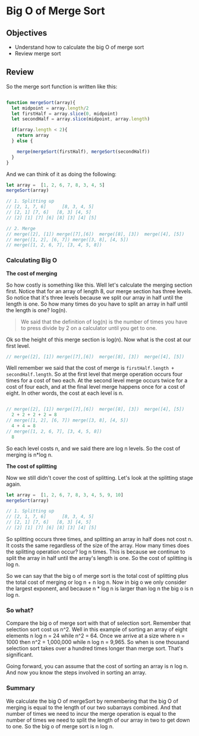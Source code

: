 # Big O of Merge Sort

## Objectives
* Understand how to calculate the big O of merge sort
* Review merge sort

## Review
So the merge sort function is written like this:

```javascript

function mergeSort(array){
  let midpoint = array.length/2
  let firstHalf = array.slice(0, midpoint)
  let secondHalf = array.slice(midpoint, array.length)

  if(array.length < 2){
    return array
  } else {

    merge(mergeSort(firstHalf), mergeSort(secondHalf))
  }
}
```
And we can think of it as doing the following:

```javascript
let array =  [1, 2, 6, 7, 8, 3, 4, 5]
mergeSort(array)

// 1. Splitting up
// [2, 1, 7, 6]      [8, 3, 4, 5]
// [2, 1] [7, 6]   [8, 3] [4, 5]
// [2] [1] [7] [6] [8] [3] [4] [5]

// 2. Merge
// merge([2], [1]) merge([7],[6])  merge([8], [3])  merge([4], [5])
// merge([1, 2], [6, 7]) merge([3, 8], [4, 5])
// merge([1, 2, 6, 7], [3, 4, 5, 8])
```

### Calculating Big O

**The cost of merging**

So how costly is something like this.  Well let's calculate the merging section first.  Notice that for an array of length 8, our merge section has three levels.  So notice that it's three levels because we split our array in half until the length is one.  So how many times do you have to split an array in half until the length is one?  log(n).  

> We said that the definition of log(n) is the number of times you have to press divide by 2 on a calculator until you get to one.  

Ok so the height of this merge section is log(n).  Now what is the cost at our first level.  

```javascript
// merge([2], [1]) merge([7],[6])  merge([8], [3])  merge([4], [5])
```

Well remember we said that the cost of merge is `firstHalf.length + secondHalf.length`.  So at the first level that merge operation occurs four times for a cost of two each.  At the second level merge occurs twice for a cost of four each, and at the final level merge happens once for a cost of eight.  In other words, the cost at each level is n.  

```javascript

// merge([2], [1]) merge([7],[6])  merge([8], [3])  merge([4], [5])
  2 + 2 + 2 + 2 = 8
// merge([1, 2], [6, 7]) merge([3, 8], [4, 5])
  4 + 4 = 8
// merge([1, 2, 6, 7], [3, 4, 5, 8])
  8
```

So each level costs n, and we said there are log n levels.  So the cost of merging is n*log n.  

**The cost of splitting**

Now we still didn't cover the cost of splitting.  Let's look at the splitting stage again.

```javascript
let array =  [1, 2, 6, 7, 8, 3, 4, 5, 9, 10]
mergeSort(array)

// 1. Splitting up
// [2, 1, 7, 6]      [8, 3, 4, 5]
// [2, 1] [7, 6]   [8, 3] [4, 5]
// [2] [1] [7] [6] [8] [3] [4] [5]

```

So splitting occurs three times, and splitting an array in half does not cost n.  It costs the same regardless of the size of the array.  How many times does the splitting operation occur?  log n times.  This is because we continue to split the array in half until the array's length is one. So the cost of splitting is log n.  

So we can say that the big o of merge sort is the total cost of splitting plus the total cost of merging or log n + n log n.  Now in big o we only consider the largest exponent, and because n * log n is larger than log n the big o is n log n.

### So what?

Compare the big o of merge sort with that of selection sort.  Remember that selection sort cost us n^2.  Well in this example of sorting an array of eight elements n log n = 24 while n^2 = 64.  Once we arrive at a size where n = 1000 then n^2 = 1,000,000 while n log n = 9,965.  So when is one thousand selection sort takes over a hundred times longer than merge sort.  That's significant.

Going forward, you can assume that the cost of sorting an array is n log n.  And now you know the steps involved in sorting an array.

### Summary

We calculate the big O of mergeSort by remembering that the big O of merging is equal to the length of our two subarrays combined.  And that number of times we need to incur the merge operation is equal to the number of times we need to split the length of our array in two to get down to one.  So the big o of merge sort is n log n.  

